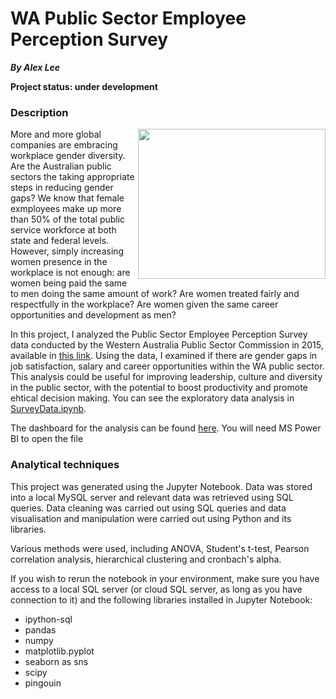 # WA Public Sector Employee Perception Survey

***By Alex Lee***

__Project status: under development__


### Description
<img align="right" src="/../main/Graphics/WA_Perth_Parliament.jpg" width="300" height="240"></img>

More and more global companies are embracing workplace gender diversity. Are the Australian public sectors the taking appropriate steps in reducing gender gaps? We know that female exmployees make up more than 50% of the total public service workforce at both state and federal levels. However, simply increasing women presence in the workplace is not enough: are women being paid the same to men doing the same amount of work? Are women treated fairly and respectfully in the workplace? Are women given the same career opportunities and development as men?

In this project, I analyzed the Public Sector Employee Perception Survey data conducted by the Western Australia Public Sector Commission in 2015, available in [this link](https://data.gov.au/data/organization/public-sector-commission-wa). Using the data, I examined if there are gender gaps in job satisfaction, salary and career opportunities within the WA public sector. This analysis could be useful for improving leadership, culture and diversity in the public sector, with the potential to boost productivity and promote ehtical decision making. You can see the exploratory data analysis in [SurveyData.ipynb](https://github.com/alex-cplee/data-projects/blob/main/2%20Public%20Sector%20Survey/SurveyData.ipynb). 

The dashboard for the analysis can be found [here](https://github.com/alex-cplee/WA-Public-Service-Perception-2015/blob/main/PowerBI_dashborad.pbix?raw=true). You will need MS Power BI to open the file

### Analytical techniques
This project was generated using the Jupyter Notebook. Data was stored into a local MySQL server and relevant data was retrieved using SQL queries. Data cleaning was carried out using SQL queries and data visualisation and manipulation were carried out using Python and its libraries. 

Various methods were used, including ANOVA, Student's t-test, Pearson correlation analysis, hierarchical clustering and cronbach's alpha.

If you wish to rerun the notebook in your environment, make sure you have access to a local SQL server (or cloud SQL server, as long as you have connection to it) and the following libraries installed in Jupyter Notebook:

- ipython-sql
- pandas 
- numpy 
- matplotlib.pyplot
- seaborn as sns
- scipy 
- pingouin
